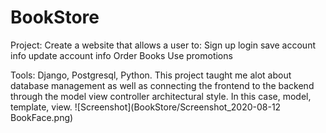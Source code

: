 # BookStore

Project: Create a website that allows a user to:
Sign up 
login 
save account info 
update account info 
Order Books
Use promotions

Tools: Django, Postgresql, Python.
This project taught me alot about database management as well as connecting the frontend to the backend through the model view controller architectural style. 
In this case, model, template, view.
![Screenshot](BookStore/Screenshot_2020-08-12 BookFace.png)
